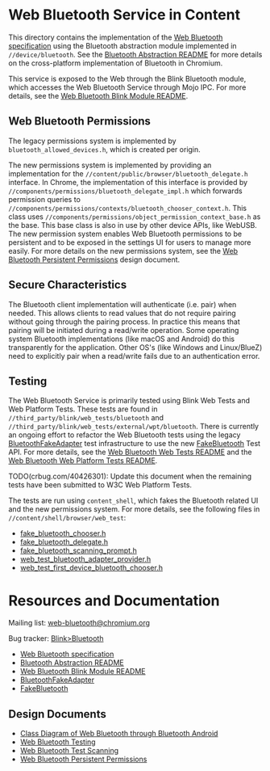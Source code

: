 # Web Bluetooth Service in Content

This directory contains the implementation of the [Web Bluetooth specification]
using the Bluetooth abstraction module implemented in `//device/bluetooth`. See
the [Bluetooth Abstraction README] for more details on the cross-platform
implementation of Bluetooth in Chromium.

This service is exposed to the Web through the Blink Bluetooth module, which
accesses the Web Bluetooth Service through Mojo IPC. For more details, see the
[Web Bluetooth Blink Module README].

[Web Bluetooth specification]: https://webbluetoothcg.github.io/web-bluetooth/
[Bluetooth Abstraction README]: ../../../device/bluetooth/README.md
[Web Bluetooth Blink Module README]:
../../../third_party/blink/renderer/modules/bluetooth/README.md

## Web Bluetooth Permissions

The legacy permissions system is implemented by `bluetooth_allowed_devices.h`,
which is created per origin.

The new permissions system is implemented by providing an implementation for the
`//content/public/browser/bluetooth_delegate.h` interface. In Chrome,
the implementation of this interface is provided by
`//components/permissions/bluetooth_delegate_impl.h` which forwards permission
queries to `//components/permissions/contexts/bluetooth_chooser_context.h`. This
class uses `//components/permissions/object_permission_context_base.h` as the
base. This base class is also in use by other device APIs, like WebUSB. The new
permission system enables Web Bluetooth permissions to be persistent and to be
exposed in the settings UI for users to manage more easily. For more details on
the new permissions system, see the [Web Bluetooth Persistent Permissions]
design document.

[Web Bluetooth Persistent Permissions]:
https://docs.google.com/document/d/1h3uAVXJARHrNWaNACUPiQhLt7XI-fFFQoARSs1WgMDM/edit?usp=sharing

## Secure Characteristics

The Bluetooth client implementation will authenticate (i.e. pair) when needed.
This allows clients to read values that do not require pairing without going
through the pairing process. In practice this means that pairing will be
initiated during a read/write operation. Some operating system Bluetooth
implementations (like macOS and Android) do this transparently for the
application. Other OS's (like Windows and Linux/BlueZ) need to explicitly
pair when a read/write fails due to an authentication error.

## Testing

The Web Bluetooth Service is primarily tested using Blink Web Tests and Web
Platform Tests. These tests are found in
`//third_party/blink/web_tests/bluetooth` and
`//third_party/blink/web_tests/external/wpt/bluetooth`. There is currently an
ongoing effort to refactor the Web Bluetooth tests using the legacy
[BluetoothFakeAdapter] test infrastructure to use the new [FakeBluetooth]
Test API. For more details, see the [Web Bluetooth Web Tests README] and the
[Web Bluetooth Web Platform Tests README].

TODO(crbug.com/40426301): Update this document when the remaining tests
have been submitted to W3C Web Platform Tests.

The tests are run using `content_shell`, which fakes the Bluetooth related UI
and the new permissions system. For more details, see the following files in
`//content/shell/browser/web_test`:
* [fake_bluetooth_chooser.h]
* [fake_bluetooth_delegate.h]
* [fake_bluetooth_scanning_prompt.h]
* [web_test_bluetooth_adapter_provider.h][BluetoothFakeAdapter]
* [web_test_first_device_bluetooth_chooser.h]

[BluetoothFakeAdapter]:
../../shell/browser/web_test/web_test_bluetooth_adapter_provider.h
[FakeBluetooth]:
../../../device/bluetooth/emulation/fake_bluetooth.h
[Web Bluetooth Web Tests README]:
../../../third_party/blink/web_tests/bluetooth/README.md
[Web Bluetooth Web Platform Tests README]:
../../../third_party/blink/web_tests/external/wpt/bluetooth/README.md
[fake_bluetooth_chooser.h]:
../../shell/browser/web_test/fake_bluetooth_chooser.h
[fake_bluetooth_delegate.h]:
../../shell/browser/web_test/fake_bluetooth_delegate.h
[fake_bluetooth_scanning_prompt.h]:
../../shell/browser/web_test/fake_bluetooth_scanning_prompt.h
[web_test_first_device_bluetooth_chooser.h]:
../../shell/browser/web_test/web_test_first_device_bluetooth_chooser.h

# Resources and Documentation

Mailing list: web-bluetooth@chromium.org

Bug tracker: [Blink>Bluetooth]

* [Web Bluetooth specification]
* [Bluetooth Abstraction README]
* [Web Bluetooth Blink Module README]
* [BluetoothFakeAdapter]
* [FakeBluetooth]

[Blink>Bluetooth]: https://bugs.chromium.org/p/chromium/issues/list?q=component%3ABlink%3EBluetooth&can=2

## Design Documents

* [Class Diagram of Web Bluetooth through Bluetooth Android]
* [Web Bluetooth Testing]
* [Web Bluetooth Test Scanning]
* [Web Bluetooth Persistent Permissions]

[Class Diagram of Web Bluetooth through Bluetooth Android]:
https://www.chromium.org/developers/design-documents/bluetooth-design-docs/web-bluetooth-through-bluetooth-android-class-diagram/
[Web Bluetooth Testing]:
https://docs.google.com/document/d/1Nhv_oVDCodd1pEH_jj9k8gF4rPGb_84VYaZ9IG8M_WY/edit?usp=sharing
[Web Bluetooth Test Scanning]:
https://docs.google.com/document/d/1XFl_4ZAgO8ddM6U53A9AfUuZeWgJnlYD5wtbXqEpzeg/edit?usp=sharing
